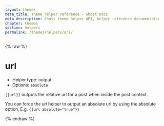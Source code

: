 ```yaml
---
layout: themes
meta_title: Theme helper reference - Ghost Docs
meta_description: Ghost theme helper API, helper reference documentation
chapter: themes
section: helpers
permalink: /themes/helpers/url/
---
```


{% raw %}

# url

*   Helper type: output
*   Options: `absolute`

`{{url}}` outputs the relative url for a post when inside the post context.

You can force the url helper to output an absolute url by using the absolute option, E.g. `{{url absolute="true"}}`


{% endraw %}
